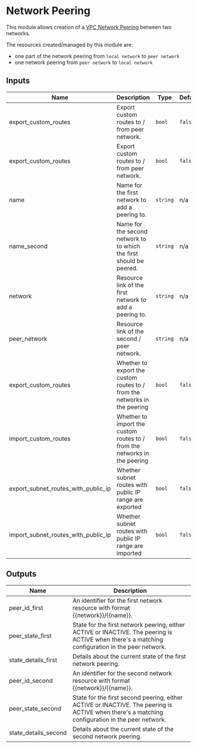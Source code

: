 # Network Peering

This module allows creation of a [VPC Network Peering](https://cloud.google.com/vpc/docs/vpc-peering) between two networks.

The resources created/managed by this module are:

- one part of the network peering from `local network` to `peer network`
- one network peering from `peer network` to `local network`

## Inputs

| Name | Description | Type | Default | Required |
|------|-------------|------|---------|:--------:|
| export\_custom\_routes | Export custom routes to / from peer network. | `bool` | `false` | no |
| export\_custom\_routes | Export custom routes to / from peer network. | `bool` | `false` | no |
| name | Name for the first network to add a peering to. | `string` | n/a | yes |
| name_second | Name for the second network to to which the first should be peered. | `string` | n/a | yes |
| network | Resource link of the first network to add a peering to. | `string` | n/a | yes |
| peer\_network | Resource link of the second / peer network. | `string` | n/a | yes |
| export\_custom\_routes | Whether to export the custom routes to / from the networks in the peering | `bool` | `false` | no |
| import\_custom\_routes | Whether to import the custom routes to / from the networks in the peering | `bool` | `false` | no |
| export\_subnet\_routes\_with\_public\_ip | Whether subnet routes with public IP range are exported | `bool` | `false` | no |
import\_subnet\_routes\_with\_public\_ip | Whether subnet routes with public IP range are imported | `bool` | `false` | no |

## Outputs

| Name | Description |
|------|-------------|
| peer\_id\_first | An identifier for the first network resource with format {{network}}/{{name}}. |
| peer\_state\_first | State for the first network peering, either ACTIVE or INACTIVE. The peering is ACTIVE when there's a matching configuration in the peer network. |
| state\_details\_first | Details about the current state of the first network peering. |
| peer\_id\_second | An identifier for the second network resource with format {{network}}/{{name}}. |
| peer\_state\_second | State for the first second peering, either ACTIVE or INACTIVE. The peering is ACTIVE when there's a matching configuration in the peer network. |
| state\_details\_second | Details about the current state of the second network peering. |

